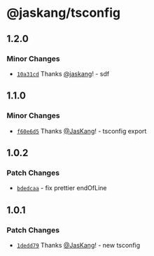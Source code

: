 # @jaskang/tsconfig

## 1.2.0

### Minor Changes

- [`10a31cd`](https://github.com/jaskang/config/commit/10a31cd9d51f1492d8b4b98a42171f56365cae67) Thanks [@jaskang](https://github.com/jaskang)! - sdf

## 1.1.0

### Minor Changes

- [`f60e6d5`](https://github.com/JasKang/config/commit/f60e6d525055305e80f849dcd9a9457e60876c16) Thanks [@JasKang](https://github.com/JasKang)! - tsconfig export

## 1.0.2

### Patch Changes

- [`bdedcaa`](https://github.com/JasKang/config/commit/bdedcaabe6ea593c23489a28f7d343987fdccb24) - fix prettier endOfLine

## 1.0.1

### Patch Changes

- [`1dedd79`](https://github.com/JasKang/config/commit/1dedd79cbc83b79691c9a3430ec019483f5c537d) Thanks [@JasKang](https://github.com/JasKang)! - new tsconfig
